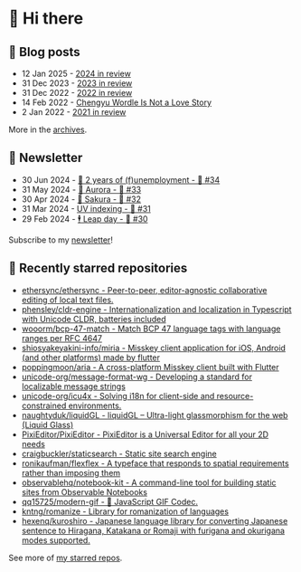 # 👋 Hi there

## 📝 Blog posts

<!-- feed start -->
- 12 Jan 2025 - [2024 in review](https://cheeaun.com/blog/2025/01/2024-in-review/)
- 31 Dec 2023 - [2023 in review](https://cheeaun.com/blog/2023/12/2023-in-review/)
- 31 Dec 2022 - [2022 in review](https://cheeaun.com/blog/2022/12/2022-in-review/)
- 14 Feb 2022 - [Chengyu Wordle Is Not a Love Story](https://cheeaun.com/blog/2022/02/chengyu-wordle-is-not-a-love-story/)
- 2 Jan 2022 - [2021 in review](https://cheeaun.com/blog/2022/01/2021-in-review/)
<!-- feed end -->

More in the [archives](https://cheeaun.com/blog/archives/).

## 📰 Newsletter

<!-- newsletter start -->
- 30 Jun 2024 - [🎂 2 years of (f)unemployment - 🥫 #34](https://cheeaun.substack.com/p/2-years-of-funemployment-34)
- 31 May 2024 - [🌌 Aurora - 🥫 #33](https://cheeaun.substack.com/p/aurora-33)
- 30 Apr 2024 - [🌸 Sakura - 🥫 #32](https://cheeaun.substack.com/p/sakura-32)
- 31 Mar 2024 - [UV indexing - 🥫 #31](https://cheeaun.substack.com/p/uv-indexing-31)
- 29 Feb 2024 - [🕴️ Leap day - 🥫 #30](https://cheeaun.substack.com/p/leap-day-30)
<!-- newsletter end -->

Subscribe to my [newsletter](https://cheeaun.substack.com/)!

## 🌟 Recently starred repositories

<!-- starred repos start -->
- [ethersync/ethersync - Peer-to-peer, editor-agnostic collaborative editing of local text files.](https://github.com/ethersync/ethersync)
- [phensley/cldr-engine - Internationalization and localization in Typescript with Unicode CLDR, batteries included](https://github.com/phensley/cldr-engine)
- [wooorm/bcp-47-match - Match BCP 47 language tags with language ranges per RFC 4647](https://github.com/wooorm/bcp-47-match)
- [shiosyakeyakini-info/miria - Misskey client application for iOS, Android (and other platforms) made by flutter](https://github.com/shiosyakeyakini-info/miria)
- [poppingmoon/aria - A cross-platform Misskey client built with Flutter](https://github.com/poppingmoon/aria)
- [unicode-org/message-format-wg - Developing a standard for localizable message strings](https://github.com/unicode-org/message-format-wg)
- [unicode-org/icu4x - Solving i18n for client-side and resource-constrained environments.](https://github.com/unicode-org/icu4x)
- [naughtyduk/liquidGL - liquidGL – Ultra-light glassmorphism for the web (Liquid Glass)](https://github.com/naughtyduk/liquidGL)
- [PixiEditor/PixiEditor - PixiEditor is a Universal Editor for all your 2D needs](https://github.com/PixiEditor/PixiEditor)
- [craigbuckler/staticsearch - Static site search engine](https://github.com/craigbuckler/staticsearch)
- [ronikaufman/flexflex - A typeface that responds to spatial requirements rather than imposing them](https://github.com/ronikaufman/flexflex)
- [observablehq/notebook-kit - A command-line tool for building static sites from Observable Notebooks](https://github.com/observablehq/notebook-kit)
- [qq15725/modern-gif - 🚀 JavaScript GIF Codec.](https://github.com/qq15725/modern-gif)
- [kntng/romanize - Library for romanization of languages](https://github.com/kntng/romanize)
- [hexenq/kuroshiro - Japanese language library for converting Japanese sentence to Hiragana, Katakana or Romaji with furigana and okurigana modes supported.](https://github.com/hexenq/kuroshiro)
<!-- starred repos end -->

See more of [my starred repos](https://github.com/stars/cheeaun/).
